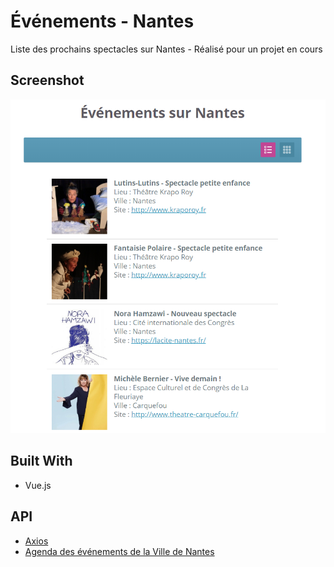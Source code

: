 # Événements - Nantes

Liste des prochains spectacles sur Nantes - Réalisé pour un projet en cours

## Screenshot

![Alt text](/screenshot.PNG?raw=true "Capture d'écran du projet")

## Built With

* Vue.js

## API

* [Axios](https://github.com/axios/axios)
* [Agenda des événements de la Ville de Nantes](https://data.nantesmetropole.fr/explore/dataset/244400404_agenda-evenements-nantes-nantes-metropole/table/)